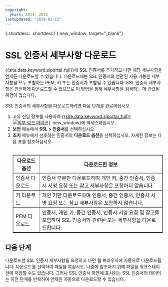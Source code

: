 ```yaml
---
copyright:
  years: 2014, 2018
lastupdated: "2018-02-22"
---
```


{:shortdesc: .shortdesc}
{:new_window: target="_blank"}

# SSL 인증서 세부사항 다운로드

{{site.data.keyword.slportal_full}}에 SSL 인증서를 추가하고 나면 해당 세부사항을 언제든 다운로드할 수 있습니다. 다운로드에는 SSL 인증서와 연관된 사용 가능한 세부사항을 모두 포함하는 PEM, 키 또는 인증서가 포함될 수 있습니다. SSL 인증서 세부사항은 안전하게 다운로드할 수 있으므로 이 방법을 통해 세부사항을 검색하는 데 관련된 위험이 없습니다.

SSL 인증서의 세부사항을 다운로드하려면 다음 단계를 완료하십시오.

1. 고유 신임 정보를 사용하여 [{{site.data.keyword.slportal_full}} ![외부 링크 아이콘](../../icons/launch-glyph.svg "외부 링크 아이콘")](https://control.softlayer.com/){: new_window}에 액세스하십시오.
2. **보안** 메뉴에서 **SSL > 인증서**를 선택하십시오.
3. **조치** 메뉴에서 선호하는 인증서의 **다운로드 옵션**을 선택하십시오. 자세한 정보는 다음 표를 참조하십시오.<br /> <br /><table border="1"><tr><th>다운로드 옵션</th><th>다운로드한 정보</th></tr><tr><td>인증서 다운로드</td><td>인증서 부분만 다운로드하며 개인 키, 중간 인증서, 인증서 서명 요청 또는 참고 세부사항은 포함하지 않습니다.</td></tr><tr><td>키 다운로드</td><td>개인 키만 다운로드하며 인증서, 중간 인증서, 인증서 서명 요청 또는 참고 세부사항은 포함하지 않습니다.</td></tr><tr><td>PEM 다운로드</td><td>인증서, 개인 키, 중간 인증서, 인증서 서명 요청 및 참고를 포함하여 SSL 인증서와 관련된 모든 세부사항을 다운로드합니다.</td></tr></table>

## 다음 단계

다운로드할 SSL 인증서 세부사항을 요청하고 나면 웹 브라우저에 자동으로 다운로드됩니다. 다운로드를 선택하여 파일을 여십시오. 나중에 참조하기 위해 파일을 워크스테이션에 저장할 수도 있습니다. 그러나 SSL 인증서 화면에 표시되는 SSL 인증서의 데이터는 이전 단계를 반복하여 언제든 자동으로 다운로드할 수 있습니다.
